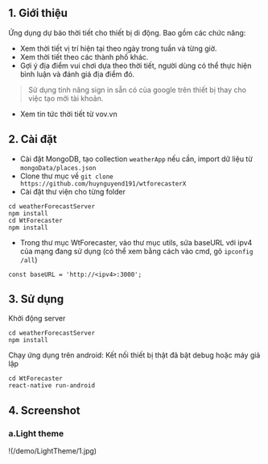 ## 1. Giới thiệu
  Ứng dụng dự báo thời tiết cho thiết bị di động.
  Bao gồm các chức năng:
   - Xem thời tiết vị trí hiện tại theo ngày trong tuần và từng giờ.
   - Xem thời tiết theo các thành phố khác.
   - Gợi ý địa điểm vui chơi dựa theo thời tiết, người dùng có thể thực hiện bình luận và đánh giá địa điểm đó.
   > Sử dụng tính năng sign in sẵn có của google trên thiết bị thay cho việc tạo mới tài khoản.
   - Xem tin tức thời tiết từ vov.vn

## 2. Cài đặt 
  - Cài đặt MongoDB, tạo collection `weatherApp` nếu cần, import dữ liệu từ `mongoData/places.json`
  - Clone thư mục về
  ```` git clone https://github.com/huynguyend191/wtforecasterX ````
  - Cài đặt thư viện cho từng folder
  ````
  cd weatherForecastServer
  npm install
  cd WtForecaster
  npm install
  ````
  - Trong thư mục WtForecaster, vào thư mục utils, sửa baseURL với ipv4 của mạng đang sử dụng (có thể xem bằng cách vào cmd, gõ `ipconfig /all`)
  ````
  const baseURL = 'http://<ipv4>:3000';
  ````

## 3. Sử dụng
  Khởi động server
  ````
  cd weatherForecastServer
  npm install
  ````
  Chạy ứng dụng trên android: Kết nối thiết bị thật đã bật debug hoặc máy giả lập
  ````
  cd WtForecaster
  react-native run-android
  ````

## 4. Screenshot
### a.Light theme
!(/demo/LightTheme/1.jpg)